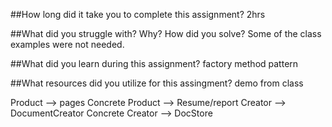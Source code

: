 ##How long did it take you to complete this assignment?
2hrs

##What did you struggle with? Why? How did you solve?
Some of the class examples were not needed.

##What did you learn during this assignment?
factory method pattern

##What resources did you utilize for this assingment?
demo from class 

Product --> pages
Concrete Product --> Resume/report
Creator --> DocumentCreator
Concrete Creator --> DocStore
